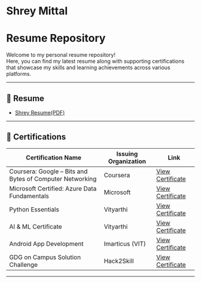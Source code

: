 # Shrey Mittal 
# Resume Repository

Welcome to my personal resume repository!  
Here, you can find my latest resume along with supporting certifications that showcase my skills and learning achievements across various platforms.

---

## 📄 Resume

- [Shrey Resume(PDF)](./Final%20Shrey%20Resume.pdf)

---

## 🏅 Certifications

| Certification Name | Issuing Organization | Link |
|--------------------|----------------------|------|
| Coursera: Google – Bits and Bytes of Computer Networking | Coursera | [View Certificate](./Certifications/Coursera%208PFD0VSGJ1H6.pdf) |
| Microsoft Certified: Azure Data Fundamentals | Microsoft | [View Certificate](./Certifications/certificate%20Azure%20Microsoft.pdf) |
| Python Essentials | Vityarthi | [View Certificate](./Certifications/Python%20certificate.pdf) |
| AI & ML Certificate | Vityarthi | [View Certificate](./Certifications/certificate%20AIML.pdf) |
| Android App Development | Imarticus (VIT) | [View Certificate](./Certifications/Android%20App%20developement%20certificate%20VIT-46.pdf) |
| GDG on Campus Solution Challenge | Hack2Skill | [View Certificate](./Certifications/Hack2skill-Certificate.png) |

---

